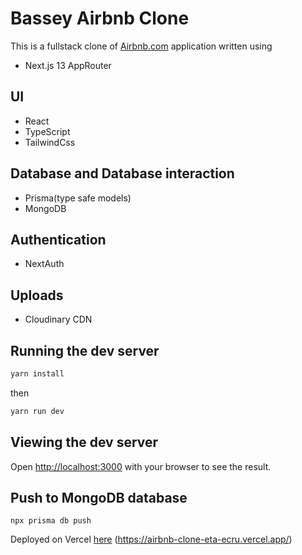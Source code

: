# Bassey Airbnb Clone

This is a fullstack clone of [Airbnb.com](https://www.airbnb.com/) application written using

- Next.js 13 AppRouter

## UI

- React
- TypeScript
- TailwindCss

## Database and Database interaction

- Prisma(type safe models)
- MongoDB

## Authentication

- NextAuth

## Uploads

- Cloudinary CDN

## Running the dev server

```sh
yarn install
```

then

```sh
yarn run dev
```

## Viewing the dev server

Open [http://localhost:3000](http://localhost:3000) with your browser to see the result.

## Push to MongoDB database

```
npx prisma db push
```

Deployed on Vercel [here](https://airbnb-clone-eta-ecru.vercel.app/) (https://airbnb-clone-eta-ecru.vercel.app/)
